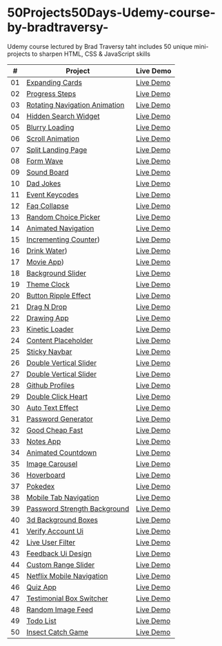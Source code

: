 # 50Projects50Days-Udemy-course-by-bradtraversy-
Udemy course lectured by Brad Traversy taht includes 50 unique mini-projects to sharpen HTML, CSS &amp; JavaScript skills

|  #  | Project                                                                                                                     | Live Demo                                                                         |
| :-: | --------------------------------------------------------------------------------------------------------------------------- | --------------------------------------------------------------------------------- |
| 01  | [Expanding Cards](https://github.com/zefbrito/50Projects50Days-Udemy-course-by-bradtraversy-/tree/main/Projeto%201%20-%20Expanding%20Cards)                             | [Live Demo](https://projeto1-expandingcards.netlify.app/)               |
| 02  | [Progress Steps](https://github.com/zefbrito/50Projects50Days-Udemy-course-by-bradtraversy-/tree/main/Projeto%202%20-%20Progress%20Steps)                               | [Live Demo](https://projeto2-progress-steps.netlify.app/)                |
| 03  | [Rotating Navigation Animation](https://github.com/zefbrito/50Projects50Days-Udemy-course-by-bradtraversy-/tree/main/Projeto%203%20-%20Rotating%20Navigation)           | [Live Demo](https://projeto3-rotatingnavigation.netlify.app/) |
| 04  | [Hidden Search Widget](https://github.com/zefbrito/50Projects50Days-Udemy-course-by-bradtraversy-/tree/main/Projeto%204%20-%20Hidden%20Search)                         | [Live Demo](https://projeto4-hidden-search.netlify.app/)          |
| 05  | [Blurry Loading](https://github.com/zefbrito/50Projects50Days-Udemy-course-by-bradtraversy-/tree/main/Projeto%205%20-%20Blurry%20Loading)                               | [Live Demo](https://projeto5-blurryloading.netlify.app/)                |
| 06  | [Scroll Animation](https://github.com/zefbrito/50Projects50Days-Udemy-course-by-bradtraversy-/tree/main/Projeto%206%20-%20Scroll%20Animation)                           | [Live Demo](https://projeto6-scrollanimation.netlify.app/)              |
| 07  | [Split Landing Page](https://github.com/zefbrito/50Projects50Days-Udemy-course-by-bradtraversy-/tree/main/Projeto%207%20-%20Split%20Landing%20Page)                     | [Live Demo](https://projeto7-splitlandingpage.netlify.app/)            |
| 08  | [Form Wave](https://github.com/zefbrito/50Projects50Days-Udemy-course-by-bradtraversy-/tree/main/Projeto%208%20-%20Form%20Wave%20Animation)                             | [Live Demo](https://projeto8-formwaveanimation.netlify.app/)                     |
| 09  | [Sound Board](https://github.com/zefbrito/50Projects50Days-Udemy-course-by-bradtraversy-/tree/main/Projeto%209%20-%20Sound%20Board)                                     | [Live Demo](https://projeto9-soundboard.netlify.app/)                   |
| 10  | [Dad Jokes](https://github.com/zefbrito/50Projects50Days-Udemy-course-by-bradtraversy-/tree/main/Projeto%2010%20-Dad%20Jokes)                                           | [Live Demo](https://projeto10-dadjokes.netlify.app/)                     |
| 11  | [Event Keycodes](https://github.com/zefbrito/50Projects50Days-Udemy-course-by-bradtraversy-/tree/main/Projeto%2011%20-%20Event%20KeyCodes)                               | [Live Demo](https://projeto11-eventkeycodes.netlify.app/)                |
| 12  | [Faq Collapse](https://github.com/zefbrito/50Projects50Days-Udemy-course-by-bradtraversy-/tree/main/Projeto%2012%20-%20FAQ%20Collapse)                                  | [Live Demo](https://projeto12-faqcollapse.netlify.app/)                  |
| 13  | [Random Choice Picker](https://github.com/zefbrito/50Projects50Days-Udemy-course-by-bradtraversy-/tree/main/Projeto%2013%20-%20Random%20Choice%20Picker)                | [Live Demo](https://projeto13-randomchoicepicker.netlify.app/)          |
| 14  | [Animated Navigation](https://github.com/zefbrito/50Projects50Days-Udemy-course-by-bradtraversy-/tree/main/Projeto%2014%20-%20Animated%20Navigation)                     | [Live Demo](https://projeto14-animatednavigation.netlify.app/)           |
| 15  | [Incrementing Counter](https://github.com/zefbrito/50Projects50Days-Udemy-course-by-bradtraversy-/tree/main/Projeto%2015%20-%20Increment%20Counter))                   | [Live Demo](https://projeto15-incrementcounter.netlify.app/)          |
| 16  | [Drink Water](https://github.com/zefbrito/50Projects50Days-Udemy-course-by-bradtraversy-/tree/main/Projeto%2016%20-%20Drink%20Water))                                     | [Live Demo](https://projeto16-drinkwater.netlify.app/)                   |
| 17  | [Movie App](https://github.com/zefbrito/50Projects50Days-Udemy-course-by-bradtraversy-/tree/main/Projeto%2017%20-%20Movie%20App))                                         | [Live Demo](https://projeto17-movieapp.netlify.app/)                     |
| 18  | [Background Slider](https://github.com/zefbrito/50Projects50Days-Udemy-course-by-bradtraversy-/tree/main/Projeto%2018%20-%20Background%20Slider)                         | [Live Demo](https://projeto18-backgroundslider.netlify.app/)             |
| 19  | [Theme Clock](https://github.com/zefbrito/50Projects50Days-Udemy-course-by-bradtraversy-/tree/main/Projeto%2019%20-%20Theme%20Clock)                                     | [Live Demo](https://projeto19-themeclock.netlify.app/)                   |
| 20  | [Button Ripple Effect](https://github.com/zefbrito/50Projects50Days-Udemy-course-by-bradtraversy-/tree/main/Projeto%2020%20-%20Button%20Ripple%20Efect)                   | [Live Demo](https://projeto20-buttonrippleeffect.netlify.app/)          |
| 21  | [Drag N Drop](https://github.com/zefbrito/50Projects50Days-Udemy-course-by-bradtraversy-/tree/main/Projeto%2021%20-%20Drag%20N%20Drop)                                   | [Live Demo](https://projeto21-dragndrop.netlify.app/)                   |
| 22  | [Drawing App](https://github.com/zefbrito/50Projects50Days-Udemy-course-by-bradtraversy-/tree/main/Projeto%2022%20-%20Drawing%20App)                                     | [Live Demo](https://projeto22-drawingapp.netlify.app/)                   |
| 23  | [Kinetic Loader](https://github.com/zefbrito/50Projects50Days-Udemy-course-by-bradtraversy-/tree/main/Projeto%2023%20-Kinetic%20CSS%20Loader)                             | [Live Demo](https://projeto23-kineticcssloader.netlify.app/)                |
| 24  | [Content Placeholder](https://github.com/zefbrito/50Projects50Days-Udemy-course-by-bradtraversy-/tree/main/Projeto%2024%20-%20Content%20Placeholder)                     | [Live Demo](https://projeto24-contentplaceholder.netlify.app/)           |
| 25  | [Sticky Navbar](https://github.com/zefbrito/50Projects50Days-Udemy-course-by-bradtraversy-/tree/main/Projeto%2025%20-%20Sticky%20NavBar)                                 | [Live Demo](https://projeto25-stickynavbar.netlify.app/)                 |
| 26  | [Double Vertical Slider](https://github.com/zefbrito/50Projects50Days-Udemy-course-by-bradtraversy-/tree/main/Projeto%2026%20-%20Double%20Vertical%20Slider)             | [Live Demo](https://projeto26-doubleverticalslider.netlify.app/)        |
| 27 | [Double Vertical Slider](https://github.com/zefbrito/50Projects50Days-Udemy-course-by-bradtraversy-/tree/main/Projeto%2027%20-%20Toast%20Notification)                     | [Live Demo](https://projeto27-toastnotification.netlify.app/)       |
| 28  | [Github Profiles](https://github.com/zefbrito/50Projects50Days-Udemy-course-by-bradtraversy-/tree/main/Projeto%2028%20-%20Github%20Profiles)                             | [Live Demo](https://projeto28-githubprofiles.netlify.app/)               |
| 29  | [Double Click Heart](https://github.com/zefbrito/50Projects50Days-Udemy-course-by-bradtraversy-/tree/main/Projeto%2029%20-%20Double%20Heart%20Click)                     | [Live Demo](https://projeto29-doubleheartclick.netlify.app/)            |
| 30  | [Auto Text Effect](https://github.com/zefbrito/50Projects50Days-Udemy-course-by-bradtraversy-/tree/main/Projeto%2030%20-%20Auto%20Text%20Effect)                         | [Live Demo](https://projeto30-autotexteffect.netlify.app/)              |
| 31  | [Password Generator](https://github.com/zefbrito/50Projects50Days-Udemy-course-by-bradtraversy-/tree/main/Projeto%2031-%20Password%20Generator)                           | [Live Demo](https://projeto31-passwordgenerator.netlify.app/)            |
| 32  | [Good Cheap Fast](https://github.com/zefbrito/50Projects50Days-Udemy-course-by-bradtraversy-/tree/main/Projeto%2032%20-%20Good%2C%20Cheap%2C%20Fast%20Checkboxes)                             | [Live Demo](https://projeto32-goodcheapfastcheckboxes.netlify.app/)               |
| 33  | [Notes App](https://github.com/zefbrito/50Projects50Days-Udemy-course-by-bradtraversy-/tree/main/Projeto%2033-%20Notes%20App)                                             | [Live Demo](https://projeto33-notesapp.netlify.app/)                     |
| 34  | [Animated Countdown](https://github.com/zefbrito/50Projects50Days-Udemy-course-by-bradtraversy-/tree/main/Projeto%2034%20-%20Animated%20Countdown)                       | [Live Demo](https://projeto34-animatedcountdown.netlify.app/)            |
| 35  | [Image Carousel](https://github.com/zefbrito/50Projects50Days-Udemy-course-by-bradtraversy-/tree/main/Projeto%2035%20-%20Image%20Carousel)                               | [Live Demo](https://projeto35-imagecarousel.netlify.app/)                |
| 36  | [Hoverboard](https://github.com/zefbrito/50Projects50Days-Udemy-course-by-bradtraversy-/tree/main/Projeto%2036%20-%20Hoverboard)                                         | [Live Demo](https://projeto36-hoverboard.netlify.app/)                    |
| 37  | [Pokedex](https://github.com/zefbrito/50Projects50Days-Udemy-course-by-bradtraversy-/tree/main/Projeto%2037%20-%20Pok%C3%A9dex)                                           | [Live Demo](https://projeto37-pokedex.netlify.app/)                       |
| 38  | [Mobile Tab Navigation](https://github.com/zefbrito/50Projects50Days-Udemy-course-by-bradtraversy-/tree/main/Projeto%2038%20-%20Mobile%20Tab%20Navigation)               | [Live Demo](https://projeto39-passwordstrengthbackground.netlify.app/)         |
| 39  | [Password Strength Background](https://github.com/zefbrito/50Projects50Days-Udemy-course-by-bradtraversy-/tree/main/Projeto%2039%20-%20Password%20Strength%20Background)   | [Live Demo](https://projeto39-passwordstrengthbackground.netlify.app/)  |
| 40  | [3d Background Boxes](https://github.com/zefbrito/50Projects50Days-Udemy-course-by-bradtraversy-/tree/main/Projeto%2040%20-%203D%20Background%20Boxes)                   | [Live Demo](https://projeto40-3dbackgroundboxes.netlify.app/)           |
| 41  | [Verify Account Ui](https://github.com/zefbrito/50Projects50Days-Udemy-course-by-bradtraversy-/tree/main/Projeto%2041%20-%20Verify%20Account%20UI)                       | [Live Demo](https://projeto41-verifyaccountui.netlify.app/)             |
| 42  | [Live User Filter](https://github.com/zefbrito/50Projects50Days-Udemy-course-by-bradtraversy-/tree/main/Projeto%2042%20-%20Live%20User%20Filter)                         | [Live Demo](https://projeto42-liveuserfilter.netlify.app/)              |
| 43  | [Feedback Ui Design](https://github.com/zefbrito/50Projects50Days-Udemy-course-by-bradtraversy-/tree/main/Projeto%2043%20-%20Feedback%20UI%20Design)                     | [Live Demo](https://projeto43-feedbackuidesign.netlify.app/)            |
| 44  | [Custom Range Slider](https://github.com/zefbrito/50Projects50Days-Udemy-course-by-bradtraversy-/tree/main/Projeto%2044%20-%20Custom%20Range%20Slider)                   | [Live Demo](https://projeto44-customrangeslider.netlify.app/)           |
| 45  | [Netflix Mobile Navigation](https://github.com/zefbrito/50Projects50Days-Udemy-course-by-bradtraversy-/tree/main/Projeto%2045%20-%20Netflix%20Navigation)                 | [Live Demo](https://projeto45-netflixnavigation.netlify.app/)     |
| 46  | [Quiz App](https://github.com/zefbrito/50Projects50Days-Udemy-course-by-bradtraversy-/tree/main/Projeto%2046%20-%20Quizz%20App)                                           | [Live Demo](https://projeto46-quizzapp.netlify.app/)                      |
| 47  | [Testimonial Box Switcher](https://github.com/zefbrito/50Projects50Days-Udemy-course-by-bradtraversy-/tree/main/Projeto%2047%20-%20Testimonial%20Box%20Switcher)           | [Live Demo](https://projeto47-testimonialboxswitcher.netlify.app/)      |
| 48  | [Random Image Feed](https://github.com/zefbrito/50Projects50Days-Udemy-course-by-bradtraversy-/tree/main/Projeto%2048%20-%20Random%20Image%20Feed)                       | [Live Demo](https://projeto48-randomimagefeed.netlify.app/)             |
| 49  | [Todo List](https://github.com/zefbrito/50Projects50Days-Udemy-course-by-bradtraversy-/tree/main/Projeto%2049%20-%20Todo%20List)                                         | [Live Demo](https://projeto49-todolist.netlify.app/)                     |
| 50  | [Insect Catch Game](https://github.com/zefbrito/50Projects50Days-Udemy-course-by-bradtraversy-/tree/main/Projeto%2050%20-%20Insect%20Catch%20Game)                       | [Live Demo](https://projeto50-insectcatchgame.netlify.app/)             |
